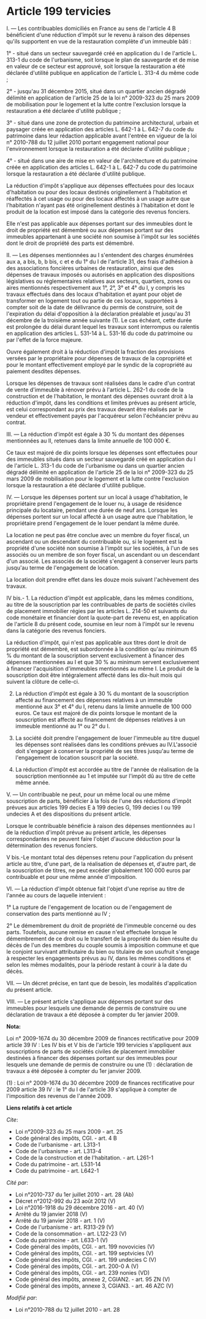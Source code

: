 # Article 199 tervicies

I. ― Les contribuables domiciliés en France au sens de l'article 4 B bénéficient d'une réduction d'impôt sur le revenu à
raison des dépenses qu'ils supportent en vue de la restauration complète d'un immeuble bâti : 

1° - situé dans un secteur sauvegardé créé en application du I de l'article L. 313-1 du code de l'urbanisme, soit lorsque le
plan de sauvegarde et de mise en valeur de ce secteur est approuvé, soit lorsque la restauration a été déclarée d'utilité
publique en application de l'article L. 313-4 du même code ;

2° - jusqu'au 31 décembre 2015, situé dans un quartier ancien dégradé délimité en application de l'article 25 de la loi n°
2009-323 du 25 mars 2009 de mobilisation pour le logement et la lutte contre l'exclusion lorsque la restauration a été
déclarée d'utilité publique ; 

3° - situé dans une zone de protection du patrimoine architectural, urbain et paysager créée en application des articles L.
642-1 à L. 642-7 du code du patrimoine dans leur rédaction applicable avant l'entrée en vigueur de la loi n° 2010-788 du 12
juillet 2010 portant engagement national pour l'environnement lorsque la restauration a été déclarée d'utilité publique ;

4° - situé dans une aire de mise en valeur de l'architecture et du patrimoine créée en application des articles L. 642-1 à L.
642-7 du code du patrimoine lorsque la restauration a été déclarée d'utilité publique. 

La réduction d'impôt s'applique aux dépenses effectuées pour des locaux d'habitation ou pour des locaux destinés
originellement à l'habitation et réaffectés à cet usage ou pour des locaux affectés à un usage autre que l'habitation n'ayant
pas été originellement destinés à l'habitation et dont le produit de la location est imposé dans la catégorie des revenus
fonciers. 

Elle n'est pas applicable aux dépenses portant sur des immeubles dont le droit de propriété est démembré ou aux dépenses
portant sur des immeubles appartenant à une société non soumise à l'impôt sur les sociétés dont le droit de propriété des
parts est démembré. 

II. ― Les dépenses mentionnées au I s'entendent des charges énumérées aux a, a bis, b, b bis, c et e du 1° du I de l'article
31, des frais d'adhésion à des associations foncières urbaines de restauration, ainsi que des dépenses de travaux imposés ou
autorisés en application des dispositions législatives ou réglementaires relatives aux secteurs, quartiers, zones ou aires
mentionnés respectivement aux 1°, 2°, 3° et 4° du I, y compris les travaux effectués dans des locaux d'habitation et ayant
pour objet de transformer en logement tout ou partie de ces locaux, supportées à compter soit de la date de délivrance du
permis de construire, soit de l'expiration du délai d'opposition à la déclaration préalable et jusqu'au 31 décembre de la
troisième année suivante (1). Le cas échéant, cette durée est prolongée du délai durant lequel les travaux sont interrompus
ou ralentis en application des articles L. 531-14 à L. 531-16 du code du patrimoine ou par l'effet de la force majeure. 

Ouvre également droit à la réduction d'impôt la fraction des provisions versées par le propriétaire pour dépenses de travaux
de la copropriété et pour le montant effectivement employé par le syndic de la copropriété au paiement desdites dépenses. 

Lorsque les dépenses de travaux sont réalisées dans le cadre d'un contrat de vente d'immeuble à rénover prévu à l'article L.
262-1 du code de la construction et de l'habitation, le montant des dépenses ouvrant droit à la réduction d'impôt, dans les
conditions et limites prévues au présent article, est celui correspondant au prix des travaux devant être réalisés par le
vendeur et effectivement payés par l'acquéreur selon l'échéancier prévu au contrat. 

III. ― La réduction d'impôt est égale à 30 % du montant des dépenses mentionnées au II, retenues dans la limite annuelle de
100 000 €. 

Ce taux est majoré de dix points lorsque les dépenses sont effectuées pour des immeubles situés dans un secteur sauvegardé
créé en application du I de l'article L. 313-1 du code de l'urbanisme ou dans un quartier ancien dégradé délimité en
application de l'article 25 de la loi n° 2009-323 du 25 mars 2009 de mobilisation pour le logement et la lutte contre
l'exclusion lorsque la restauration a été déclarée d'utilité publique. 

IV. ― Lorsque les dépenses portent sur un local à usage d'habitation, le propriétaire prend l'engagement de le louer nu, à
usage de résidence principale du locataire, pendant une durée de neuf ans. Lorsque les dépenses portent sur un local affecté
à un usage autre que l'habitation, le propriétaire prend l'engagement de le louer pendant la même durée. 

La location ne peut pas être conclue avec un membre du foyer fiscal, un ascendant ou un descendant du contribuable ou, si le
logement est la propriété d'une société non soumise à l'impôt sur les sociétés, à l'un de ses associés ou un membre de son
foyer fiscal, un ascendant ou un descendant d'un associé. Les associés de la société s'engagent à conserver leurs parts
jusqu'au terme de l'engagement de location. 

La location doit prendre effet dans les douze mois suivant l'achèvement des travaux. 

IV bis.- 1. La réduction d'impôt est applicable, dans les mêmes conditions, au titre de la souscription par les contribuables
de parts de sociétés civiles de placement immobilier régies par les articles L. 214-50 et suivants du code monétaire et
financier dont la quote-part de revenu est, en application de l'article 8 du présent code, soumise en leur nom à l'impôt sur
le revenu dans la catégorie des revenus fonciers. 

La réduction d'impôt, qui n'est pas applicable aux titres dont le droit de propriété est démembré, est subordonnée à la
condition qu'au minimum 65 % du montant de la souscription servent exclusivement à financer des dépenses mentionnées au I et
que 30 % au minimum servent exclusivement à financer l'acquisition d'immeubles mentionnés au même I. Le produit de la
souscription doit être intégralement affecté dans les dix-huit mois qui suivent la clôture de celle-ci. 

2. La réduction d'impôt est égale à 30 % du montant de la souscription affecté au financement des dépenses relatives à un
immeuble mentionné aux 3° et 4° du I, retenu dans la limite annuelle de 100 000 euros. Ce taux est majoré de dix points
lorsque le montant de la souscription est affecté au financement de dépenses relatives à un immeuble mentionné au 1° ou 2° du
I. 

3. La société doit prendre l'engagement de louer l'immeuble au titre duquel les dépenses sont réalisées dans les conditions
prévues au IV.L'associé doit s'engager à conserver la propriété de ses titres jusqu'au terme de l'engagement de location
souscrit par la société. 

4. La réduction d'impôt est accordée au titre de l'année de réalisation de la souscription mentionnée au 1 et imputée sur
l'impôt dû au titre de cette même année.

V. ― Un contribuable ne peut, pour un même local ou une même souscription de parts, bénéficier à la fois de l'une des
réductions d'impôt prévues aux articles 199 decies E à 199 decies G, 199 decies I ou 199 undecies A et des dispositions du
présent article. 

Lorsque le contribuable bénéficie à raison des dépenses mentionnées au I de la réduction d'impôt prévue au présent article,
les dépenses correspondantes ne peuvent faire l'objet d'aucune déduction pour la détermination des revenus fonciers.

V bis.-Le montant total des dépenses retenu pour l'application du présent article au titre, d'une part, de la réalisation de
dépenses et, d'autre part, de la souscription de titres, ne peut excéder globalement 100 000 euros par contribuable et pour
une même année d'imposition. 

VI. ― La réduction d'impôt obtenue fait l'objet d'une reprise au titre de l'année au cours de laquelle intervient : 

1° La rupture de l'engagement de location ou de l'engagement de conservation des parts mentionné au IV ; 

2° Le démembrement du droit de propriété de l'immeuble concerné ou des parts. Toutefois, aucune remise en cause n'est
effectuée lorsque le démembrement de ce droit ou le transfert de la propriété du bien résulte du décès de l'un des membres du
couple soumis à imposition commune et que le conjoint survivant attributaire du bien ou titulaire de son usufruit s'engage à
respecter les engagements prévus au IV, dans les mêmes conditions et selon les mêmes modalités, pour la période restant à
courir à la date du décès. 

VII. ― Un décret précise, en tant que de besoin, les modalités d'application du présent article. 

VIII. ― Le présent article s'applique aux dépenses portant sur des immeubles pour lesquels une demande de permis de
construire ou une déclaration de travaux a été déposée à compter du 1er janvier 2009.

**Nota:**

Loi n° 2009-1674 du 30 décembre 2009 de finances rectificative pour 2009 article 39 IV : Les IV bis et V bis de l'article 199
tervicies s'appliquent aux souscriptions de parts de sociétés civiles de placement immobilier destinées à financer des
dépenses portant sur des immeubles pour lesquels une demande de permis de construire ou une (1) : déclaration de travaux a
été déposée à compter du 1er janvier 2009.

(1) : Loi n° 2009-1674 du 30 décembre 2009 de finances rectificative pour 2009 article 39 IV : le 1° du I de l'article 39
s'applique à compter de l'imposition des revenus de l'année 2009.

**Liens relatifs à cet article**

_Cite_:

  - Loi n°2009-323 du 25 mars 2009 - art. 25
  - Code général des impôts, CGI. - art. 4 B
  - Code de l'urbanisme - art. L313-1
  - Code de l'urbanisme - art. L313-4
  - Code de la construction et de l'habitation. - art. L261-1
  - Code du patrimoine - art. L531-14
  - Code du patrimoine - art. L642-1

_Cité par_:

  - Loi n°2010-737 du 1er juillet 2010 - art. 28 (Ab)
  - Décret n°2012-992 du 23 août 2012 (V)
  - Loi n°2016-1918 du 29 décembre 2016 - art. 40 (V)
  - Arrêté du 19 janvier 2018 (V)
  - Arrêté du 19 janvier 2018 - art. 1 (V)
  - Code de l'urbanisme - art. R313-29 (V)
  - Code de la consommation - art. L122-23 (V)
  - Code du patrimoine - art. L633-1 (V)
  - Code général des impôts, CGI. - art. 199 novovicies (V)
  - Code général des impôts, CGI. - art. 199 septvicies (V)
  - Code général des impôts, CGI. - art. 199 undecies C (V)
  - Code général des impôts, CGI. - art. 200-0 A (V)
  - Code général des impôts, CGI. - art. 239 nonies (VD)
  - Code général des impôts, annexe 2, CGIAN2. - art. 95 ZN (V)
  - Code général des impôts, annexe 3, CGIAN3. - art. 46 AZC (V)

_Modifié par_:

  - Loi n°2010-788 du 12 juillet 2010 - art. 28
